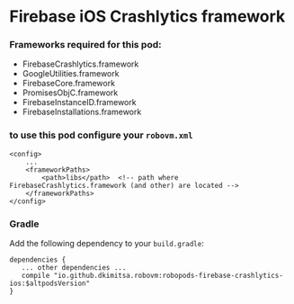 # Firebase iOS Crashlytics framework

### Frameworks required for this pod: 
* FirebaseCrashlytics.framework
* GoogleUtilities.framework
* FirebaseCore.framework
* PromisesObjC.framework
* FirebaseInstanceID.framework
* FirebaseInstallations.framework

### to use this pod configure your `robovm.xml`

```
<config>
    ...
    <frameworkPaths>
        <path>libs</path>  <!-- path where FirebaseCrashlytics.framework (and other) are located -->
    </frameworkPaths>
</config>
```

### Gradle

Add the following dependency to your `build.gradle`:

```
dependencies {
   ... other dependencies ...
   compile "io.github.dkimitsa.robovm:robopods-firebase-crashlytics-ios:$altpodsVersion"
}
```